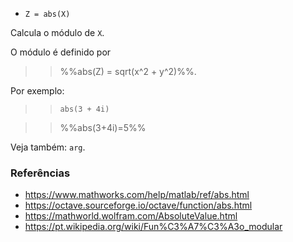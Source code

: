 - `Z = abs(X)`

Calcula o módulo de `X`.

O módulo é definido por

> > %%abs(Z) = sqrt(x^2 + y^2)%%.

Por exemplo:

> > `abs(3 + 4i)`

> > %%abs(3+4i)=5%%

Veja também: `arg`.

### Referências

- https://www.mathworks.com/help/matlab/ref/abs.html
- https://octave.sourceforge.io/octave/function/abs.html
- https://mathworld.wolfram.com/AbsoluteValue.html
- https://pt.wikipedia.org/wiki/Fun%C3%A7%C3%A3o_modular

